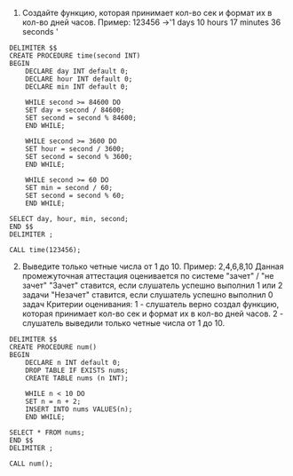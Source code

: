 1. Создайте функцию, которая принимает кол-во сек и формат их в кол-во дней часов. Пример: 123456 ->'1 days 10 hours 17 minutes 36 seconds '
```
DELIMITER $$
CREATE PROCEDURE time(second INT)
BEGIN
    DECLARE day INT default 0;
    DECLARE hour INT default 0;
    DECLARE min INT default 0;

    WHILE second >= 84600 DO
    SET day = second / 84600;
    SET second = second % 84600;
    END WHILE;

    WHILE second >= 3600 DO
    SET hour = second / 3600;
    SET second = second % 3600;
    END WHILE;

    WHILE second >= 60 DO
    SET min = second / 60;
    SET second = second % 60;
    END WHILE;

SELECT day, hour, min, second;
END $$
DELIMITER ;

CALL time(123456);
```

2. Выведите только четные числа от 1 до 10. Пример: 2,4,6,8,10 Данная промежуточная аттестация оценивается по системе "зачет" / "не зачет" "Зачет" ставится, если слушатель успешно выполнил 1 или 2 задачи "Незачет" ставится, если слушатель успешно выполнил 0 задач Критерии оценивания: 1 - слушатель верно создал функцию, которая принимает кол-во сек и формат их в кол-во дней часов. 2 - слушатель выведили только четные числа от 1 до 10.
```
DELIMITER $$
CREATE PROCEDURE num()
BEGIN
    DECLARE n INT default 0;
    DROP TABLE IF EXISTS nums;
    CREATE TABLE nums (n INT);

    WHILE n < 10 DO
    SET n = n + 2;
    INSERT INTO nums VALUES(n);
    END WHILE;

SELECT * FROM nums;
END $$
DELIMITER ;

CALL num();
```

